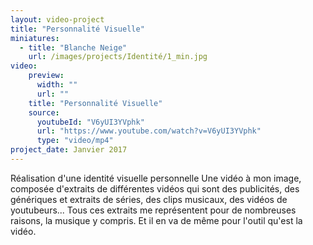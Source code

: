 ```yaml
---
layout: video-project
title: "Personnalité Visuelle"
miniatures:
  - title: "Blanche Neige"
    url: /images/projects/Identité/1_min.jpg
video:
    preview:
      width: ""
      url: ""
    title: "Personnalité Visuelle"
    source:
      youtubeId: "V6yUI3YVphk"
      url: "https://www.youtube.com/watch?v=V6yUI3YVphk"
      type: "video/mp4"
project_date: Janvier 2017
---
```

Réalisation d'une identité visuelle personnelle 
Une vidéo à mon image, composée d'extraits de différentes vidéos qui sont des publicités,
des génériques et extraits de séries, des clips musicaux, des vidéos de youtubeurs...
Tous ces extraits me représentent pour de nombreuses raisons, la musique y compris. 
Et il en va de même pour l'outil qu'est la vidéo.
